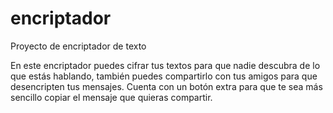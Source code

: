 # encriptador
Proyecto de encriptador de texto

En este encriptador puedes cifrar tus textos para que nadie descubra de lo que estás hablando, también puedes compartirlo con tus amigos para que desencripten tus mensajes. Cuenta con un botón extra para que te sea más sencillo copiar el mensaje que quieras compartir.

